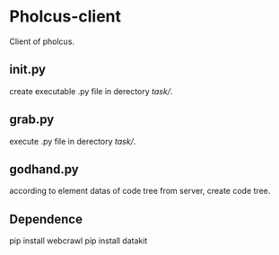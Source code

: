 # Pholcus-client

Client of pholcus.

## init.py

create executable .py file in derectory *task/*.

## grab.py

execute .py file in derectory *task/*.

## godhand.py

according to element datas of code tree from server, create code tree. 

## Dependence

pip install webcrawl
pip install datakit